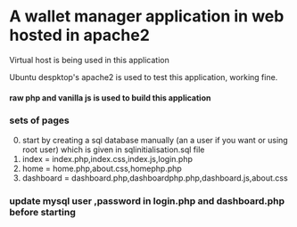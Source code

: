 # A wallet manager application in web hosted in apache2

Virtual host is being used in this application

Ubuntu despktop's apache2 is used to test this application, working fine.

#### raw php and vanilla js is used to build this application

### sets of pages
0. start by creating a sql database manually (an a user if you want or using root user) 
which is given in  sqlinitialisation.sql file
1. index  = index.php,index.css,index.js,login.php
2. home = home.php,about.css,homephp.php
3. dashboard = dashboard.php,dashboardphp.php,dashboard.js,about.css

### update  mysql user ,password in login.php and dashboard.php before starting
